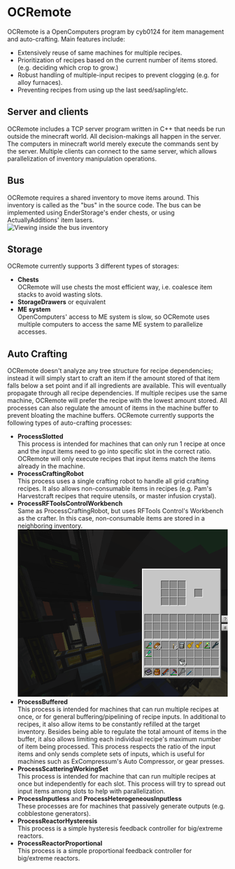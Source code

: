 # OCRemote
OCRemote is a OpenComputers program by cyb0124 for item management and auto-crafting. Main features include:
  - Extensively reuse of same machines for multiple recipes.
  - Prioritization of recipes based on the current number of items stored. (e.g. deciding which crop to grow.)
  - Robust handling of multiple-input recipes to prevent clogging (e.g. for alloy furnaces).
  - Preventing recipes from using up the last seed/sapling/etc.

## Server and clients
OCRemote includes a TCP server program written in C++ that needs be run outside the minecraft world. All decision-makings all happen in the server. The computers in minecraft world merely execute the commands sent by the server. Multiple clients can connect to the same server, which allows parallelization of inventory manipulation operations.

## Bus
OCRemote requires a shared inventory to move items around. This inventory is called as the "bus" in the source code. The bus can be implemented using EnderStorage's ender chests, or using ActuallyAdditions' item lasers.\
![Viewing inside the bus inventory](busDemo2.gif "Viewing inside the bus inventory")

## Storage
OCRemote currently supports 3 different types of storages:
  - **Chests**\
    OCRemote will use chests the most efficient way, i.e. coalesce item stacks to avoid wasting slots.
  - **StorageDrawers** or equivalent
  - **ME system**\
    OpenComputers' access to ME system is slow, so OCRemote uses multiple computers to access the same ME system to parallelize accesses.

## Auto Crafting
OCRemote doesn't analyze any tree structure for recipe dependencies; instead it will simply start to craft an item if the amount stored of that item falls below a set point and if all ingredients are available. This will eventually propagate through all recipe dependencies. If multiple recipes use the same machine, OCRemote will prefer the recipe with the lowest amount stored. All processes can also regulate the amount of items in the machine buffer to prevent bloating the machine buffers. OCRemote currently supports the following types of auto-crafting processes:
  - **ProcessSlotted**\
    This process is intended for machines that can only run 1 recipe at once and the input items need to go into specific slot in the correct ratio. OCRemote will only execute recipes that input items match the items already in the machine.
  - **ProcessCraftingRobot**\
    This process uses a single crafting robot to handle all grid crafting recipes. It also allows non-consumable items in recipes (e.g. Pam's Harvestcraft recipes that require utensils, or master infusion crystal).
  - **ProcessRFToolsControlWorkbench**\
    Same as ProcessCraftingRobot, but uses RFTools Control's Workbench as the crafter. In this case, non-consumable items are stored in a neighboring inventory.\
    ![Grid crafting with workbench](workbench.gif "Grid crafting with workbench")
  - **ProcessBuffered**\
    This process is intended for machines that can run multiple recipes at once, or for general buffering/pipelining of recipe inputs. In additional to recipes, it also allow items to be constantly refilled at the target inventory. Besides being able to regulate the total amount of items in the buffer, it also allows limiting each individual recipe's maximum number of item being processed. This process respects the ratio of the input items and only sends complete sets of inputs, which is useful for machines such as ExCompressum's Auto Compressor, or gear presses.
  - **ProcessScatteringWorkingSet**\
    This process is intended for machine that can run multiple recipes at once but independently for each slot. This process will try to spread out input items among slots to help with parallelization.
  - **ProcessInputless** and **ProcessHeterogeneousInputless**\
    These processes are for machines that passively generate outputs (e.g. cobblestone generators).
  - **ProcessReactorHysteresis**\
    This process is a simple hysteresis feedback controller for big/extreme reactors.
  - **ProcessReactorProportional**\
    This process is a simple proportional feedback controller for big/extreme reactors.

